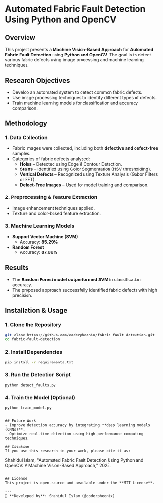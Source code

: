 # Automated Fabric Fault Detection Using Python and OpenCV

## Overview
This project presents a **Machine Vision-Based Approach** for **Automated Fabric Fault Detection** using **Python and OpenCV**. The goal is to detect various fabric defects using image processing and machine learning techniques.

## Research Objectives
- Develop an automated system to detect common fabric defects.
- Use image processing techniques to identify different types of defects.
- Train machine learning models for classification and accuracy comparison.

## Methodology
### 1. **Data Collection**
- Fabric images were collected, including both **defective and defect-free** samples.
- Categories of fabric defects analyzed:
  - **Holes** – Detected using Edge & Contour Detection.
  - **Stains** – Identified using Color Segmentation (HSV thresholding).
  - **Vertical Defects** – Recognized using Texture Analysis (Gabor Filters or FFT).
  - **Defect-Free Images** – Used for model training and comparison.

### 2. **Preprocessing & Feature Extraction**
- Image enhancement techniques applied.
- Texture and color-based feature extraction.

### 3. **Machine Learning Models**
- **Support Vector Machine (SVM)**
  - Accuracy: **85.29%**
- **Random Forest**
  - Accuracy: **87.06%**

## Results
- The **Random Forest model outperformed SVM** in classification accuracy.
- The proposed approach successfully identified fabric defects with high precision.

## Installation & Usage
### 1. **Clone the Repository**
```bash
git clone https://github.com/coderpheonix/fabric-fault-detection.git
cd fabric-fault-detection
```

### 2. **Install Dependencies**
```bash
pip install -r requirements.txt
```

### 3. **Run the Detection Script**
```bash
python detect_faults.py
```

### 4. **Train the Model (Optional)**
```bash
python train_model.py
```


```

## Future Work
- Improve detection accuracy by integrating **deep learning models (CNNs)**.
- Optimize real-time detection using high-performance computing techniques.

## Citation
If you use this research in your work, please cite it as:
```
Shahidul Islam, "Automated Fabric Fault Detection Using Python and OpenCV: A Machine Vision-Based Approach," 2025.
```

## License
This project is open-source and available under the **MIT License**.

---
🚀 **Developed by**: Shahidul Islam (@coderpheonix)

